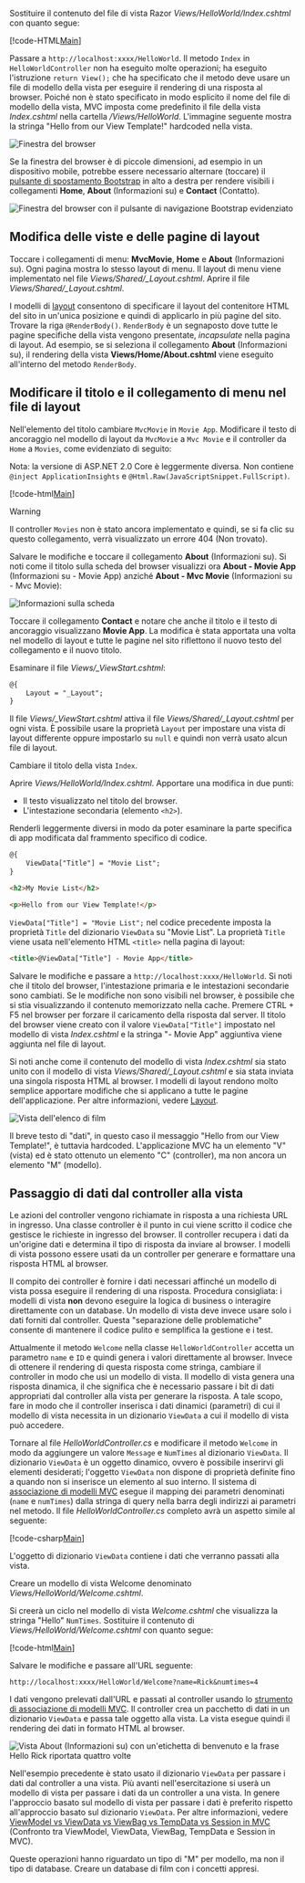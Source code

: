 Sostituire il contenuto del file di vista Razor *Views/HelloWorld/Index.cshtml* con quanto segue:

[!code-HTML[Main](../../tutorials/first-mvc-app/start-mvc/sample/MvcMovie/Views/HelloWorld/Index.cshtml)]

Passare a `http://localhost:xxxx/HelloWorld`. Il metodo `Index` in `HelloWorldController` non ha eseguito molte operazioni; ha eseguito l'istruzione `return View();` che ha specificato che il metodo deve usare un file di modello della vista per eseguire il rendering di una risposta al browser. Poiché non è stato specificato in modo esplicito il nome del file di modello della vista, MVC imposta come predefinito il file della vista *Index.cshtml* nella cartella */Views/HelloWorld*. L'immagine seguente mostra la stringa "Hello from our View Template!" hardcoded nella vista.

![Finestra del browser](../../tutorials/first-mvc-app/adding-view/_static/hell_template.png)

Se la finestra del browser è di piccole dimensioni, ad esempio in un dispositivo mobile, potrebbe essere necessario alternare (toccare) il [pulsante di spostamento Bootstrap](http://getbootstrap.com/components/#navbar) in alto a destra per rendere visibili i collegamenti **Home**, **About** (Informazioni su) e **Contact** (Contatto).

![Finestra del browser con il pulsante di navigazione Bootstrap evidenziato](../../tutorials/first-mvc-app/adding-view/_static/1.png)

## <a name="changing-views-and-layout-pages"></a>Modifica delle viste e delle pagine di layout

Toccare i collegamenti di menu: **MvcMovie**, **Home** e **About** (Informazioni su). Ogni pagina mostra lo stesso layout di menu. Il layout di menu viene implementato nel file *Views/Shared/_Layout.cshtml*. Aprire il file *Views/Shared/_Layout.cshtml*.

I modelli di [layout](xref:mvc/views/layout) consentono di specificare il layout del contenitore HTML del sito in un'unica posizione e quindi di applicarlo in più pagine del sito. Trovare la riga `@RenderBody()`. `RenderBody` è un segnaposto dove tutte le pagine specifiche della vista vengono presentate, *incapsulate* nella pagina di layout. Ad esempio, se si seleziona il collegamento **About** (Informazioni su), il rendering della vista **Views/Home/About.cshtml** viene eseguito all'interno del metodo `RenderBody`.

## <a name="change-the-title-and-menu-link-in-the-layout-file"></a>Modificare il titolo e il collegamento di menu nel file di layout

Nell'elemento del titolo cambiare `MvcMovie` in `Movie App`. Modificare il testo di ancoraggio nel modello di layout da `MvcMovie` a `Mvc Movie` e il controller da `Home` a `Movies`, come evidenziato di seguito:

Nota: la versione di ASP.NET 2.0 Core è leggermente diversa. Non contiene `@inject ApplicationInsights` e `@Html.Raw(JavaScriptSnippet.FullScript)`.

[!code-html[Main](../../tutorials/first-mvc-app/start-mvc/sample/MvcMovie/Views/Shared/_Layout.cshtml?highlight=7,31)]

>[!WARNING]
> Il controller `Movies` non è stato ancora implementato e quindi, se si fa clic su questo collegamento, verrà visualizzato un errore 404 (Non trovato).

Salvare le modifiche e toccare il collegamento **About** (Informazioni su). Si noti come il titolo sulla scheda del browser visualizzi ora **About - Movie App** (Informazioni su - Movie App) anziché **About - Mvc Movie** (Informazioni su - Mvc Movie): 

![Informazioni sulla scheda](../../tutorials/first-mvc-app/adding-view/_static/about2.png)

Toccare il collegamento **Contact** e notare che anche il titolo e il testo di ancoraggio visualizzano **Movie App**. La modifica è stata apportata una volta nel modello di layout e tutte le pagine nel sito riflettono il nuovo testo del collegamento e il nuovo titolo.

Esaminare il file *Views/_ViewStart.cshtml*:


```HTML
@{
    Layout = "_Layout";
}
```

Il file *Views/_ViewStart.cshtml* attiva il file *Views/Shared/_Layout.cshtml* per ogni vista. È possibile usare la proprietà `Layout` per impostare una vista di layout differente oppure impostarlo su `null` e quindi non verrà usato alcun file di layout.

Cambiare il titolo della vista `Index`.

Aprire *Views/HelloWorld/Index.cshtml*. Apportare una modifica in due punti:

   * Il testo visualizzato nel titolo del browser.
   * L'intestazione secondaria (elemento `<h2>`).

Renderli leggermente diversi in modo da poter esaminare la parte specifica di app modificata dal frammento specifico di codice.


```HTML
@{
    ViewData["Title"] = "Movie List";
}

<h2>My Movie List</h2>

<p>Hello from our View Template!</p>
```

`ViewData["Title"] = "Movie List";` nel codice precedente imposta la proprietà `Title` del dizionario `ViewData` su "Movie List". La proprietà `Title` viene usata nell'elemento HTML `<title>` nella pagina di layout:


```HTML
<title>@ViewData["Title"] - Movie App</title>
   ```

Salvare le modifiche e passare a `http://localhost:xxxx/HelloWorld`. Si noti che il titolo del browser, l'intestazione primaria e le intestazioni secondarie sono cambiati. Se le modifiche non sono visibili nel browser, è possibile che si stia visualizzando il contenuto memorizzato nella cache. Premere CTRL + F5 nel browser per forzare il caricamento della risposta dal server. Il titolo del browser viene creato con il valore `ViewData["Title"]` impostato nel modello di vista *Index.cshtml* e la stringa "- Movie App" aggiuntiva viene aggiunta nel file di layout.

Si noti anche come il contenuto del modello di vista *Index.cshtml* sia stato unito con il modello di vista *Views/Shared/_Layout.cshtml* e sia stata inviata una singola risposta HTML al browser. I modelli di layout rendono molto semplice apportare modifiche che si applicano a tutte le pagine dell'applicazione. Per altre informazioni, vedere [Layout](../../mvc/views/layout.md).

![Vista dell'elenco di film](../../tutorials/first-mvc-app/adding-view/_static/hell3.png)

Il breve testo di "dati", in questo caso il messaggio "Hello from our View Template!", è tuttavia hardcoded. L'applicazione MVC ha un elemento "V" (vista) ed è stato ottenuto un elemento "C" (controller), ma non ancora un elemento "M" (modello).

## <a name="passing-data-from-the-controller-to-the-view"></a>Passaggio di dati dal controller alla vista

Le azioni del controller vengono richiamate in risposta a una richiesta URL in ingresso. Una classe controller è il punto in cui viene scritto il codice che gestisce le richieste in ingresso del browser. Il controller recupera i dati da un'origine dati e determina il tipo di risposta da inviare al browser. I modelli di vista possono essere usati da un controller per generare e formattare una risposta HTML al browser.

Il compito dei controller è fornire i dati necessari affinché un modello di vista possa eseguire il rendering di una risposta. Procedura consigliata: i modelli di vista **non** devono eseguire la logica di business o interagire direttamente con un database. Un modello di vista deve invece usare solo i dati forniti dal controller. Questa "separazione delle problematiche" consente di mantenere il codice pulito e semplifica la gestione e i test.

Attualmente il metodo `Welcome` nella classe `HelloWorldController` accetta un parametro `name` e `ID` e quindi genera i valori direttamente al browser. Invece di ottenere il rendering di questa risposta come stringa, cambiare il controller in modo che usi un modello di vista. Il modello di vista genera una risposta dinamica, il che significa che è necessario passare i bit di dati appropriati dal controller alla vista per generare la risposta. A tale scopo, fare in modo che il controller inserisca i dati dinamici (parametri) di cui il modello di vista necessita in un dizionario `ViewData` a cui il modello di vista può accedere.

Tornare al file *HelloWorldController.cs* e modificare il metodo `Welcome` in modo da aggiungere un valore `Message` e `NumTimes` al dizionario `ViewData`. Il dizionario `ViewData` è un oggetto dinamico, ovvero è possibile inserirvi gli elementi desiderati; l'oggetto `ViewData` non dispone di proprietà definite fino a quando non si inserisce un elemento al suo interno. Il sistema di [associazione di modelli MVC](xref:mvc/models/model-binding) esegue il mapping dei parametri denominati (`name` e `numTimes`) dalla stringa di query nella barra degli indirizzi ai parametri nel metodo. Il file *HelloWorldController.cs* completo avrà un aspetto simile al seguente:

[!code-csharp[Main](../../tutorials/first-mvc-app/start-mvc/sample/MvcMovie/Controllers/HelloWorldController.cs?name=snippet_5)]

L'oggetto di dizionario `ViewData` contiene i dati che verranno passati alla vista. 

Creare un modello di vista Welcome denominato *Views/HelloWorld/Welcome.cshtml*.

Si creerà un ciclo nel modello di vista *Welcome.cshtml* che visualizza la stringa "Hello" `NumTimes`. Sostituire il contenuto di *Views/HelloWorld/Welcome.cshtml* con quanto segue:

[!code-html[Main](../../tutorials/first-mvc-app/start-mvc/sample/MvcMovie/Views/HelloWorld/Welcome.cshtml)]

Salvare le modifiche e passare all'URL seguente:

`http://localhost:xxxx/HelloWorld/Welcome?name=Rick&numtimes=4`

I dati vengono prelevati dall'URL e passati al controller usando lo [strumento di associazione di modelli MVC](xref:mvc/models/model-binding). Il controller crea un pacchetto di dati in un dizionario `ViewData` e passa tale oggetto alla vista. La vista esegue quindi il rendering dei dati in formato HTML al browser.

![Vista About (Informazioni su) con un'etichetta di benvenuto e la frase Hello Rick riportata quattro volte](../../tutorials/first-mvc-app/adding-view/_static/rick2.png)

Nell'esempio precedente è stato usato il dizionario `ViewData` per passare i dati dal controller a una vista. Più avanti nell'esercitazione si userà un modello di vista per passare i dati da un controller a una vista. In genere l'approccio basato sul modello di vista per passare i dati è preferito rispetto all'approccio basato sul dizionario `ViewData`. Per altre informazioni, vedere [ViewModel vs ViewData vs ViewBag vs TempData vs Session in MVC](http://www.mytecbits.com/microsoft/dot-net/viewmodel-viewdata-viewbag-tempdata-mvc) (Confronto tra ViewModel, ViewData, ViewBag, TempData e Session in MVC).

Queste operazioni hanno riguardato un tipo di "M" per modello, ma non il tipo di database. Creare un database di film con i concetti appresi.